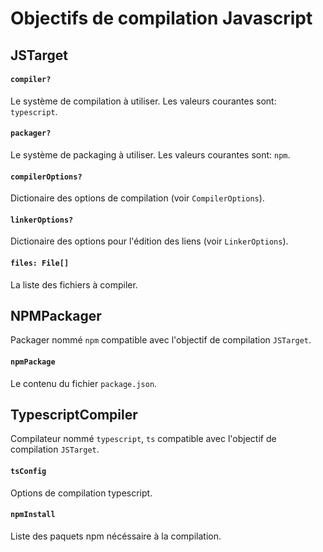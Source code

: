 # Objectifs de compilation Javascript

## JSTarget

#### `compiler?`

Le système de compilation à utiliser.
Les valeurs courantes sont: `typescript`.

#### `packager?`

Le système de packaging à utiliser.
Les valeurs courantes sont: `npm`.

#### `compilerOptions?`

Dictionaire des options de compilation (voir `CompilerOptions`).

#### `linkerOptions?`

Dictionaire des options pour l'édition des liens (voir `LinkerOptions`).


#### `files: File[]`

La liste des fichiers à compiler.


## NPMPackager

Packager nommé `npm` compatible avec l'objectif de compilation `JSTarget`.

#### `npmPackage`

Le contenu du fichier `package.json`.

## TypescriptCompiler

Compilateur nommé `typescript`, `ts` compatible avec l'objectif de compilation `JSTarget`.

#### `tsConfig`

Options de compilation typescript.

#### `npmInstall`

Liste des paquets npm nécéssaire à la compilation.
